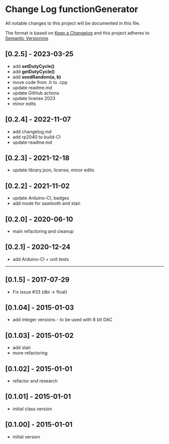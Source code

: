 # Change Log functionGenerator

All notable changes to this project will be documented in this file.

The format is based on [Keep a Changelog](http://keepachangelog.com/)
and this project adheres to [Semantic Versioning](http://semver.org/).


## [0.2.5] - 2023-03-25
- add **setDutyCycle()**
- add **getDutyCycle()**
- add **seedRandom(a, b)**
- move code from .h to .cpp
- update readme.md
- update GitHub actions
- update license 2023
- minor edits


## [0.2.4] - 2022-11-07
- add changelog.md
- add rp2040 to build-CI
- update readme.md

## [0.2.3] - 2021-12-18
- update library.json, license, minor edits

## [0.2.2] - 2021-11-02
- update Arduino-CI, badges
- add mode for sawtooth and stair.

## [0.2.0] - 2020-06-10
- main refactoring and cleanup

## [0.2.1] - 2020-12-24
- add Arduino-CI + unit tests

----

## [0.1.5] - 2017-07-29
- Fix issue #33 (dbl -> float)

## [0.1.04] - 2015-01-03
- add integer versions - to be used with 8 bit DAC

## [0.1.03] - 2015-01-02
- add stair
- more refactoring

## [0.1.02] - 2015-01-01
- refactor and research

## [0.1.01] - 2015-01-01
- initial class version

## [0.1.00] - 2015-01-01
- initial version


